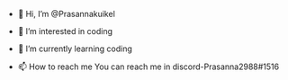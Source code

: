 - 👋 Hi, I’m @Prasannakuikel
- 👀 I’m interested in coding
- 🌱 I’m currently learning coding

- 📫 How to reach me You can reach me in discord-Prasanna2988#1516

<!---
Prasannakuikel/Prasannakuikel is a ✨ special ✨ repository because its `README.md` (this file) appears on your GitHub profile.
You can click the Preview link to take a look at your changes.
--->
